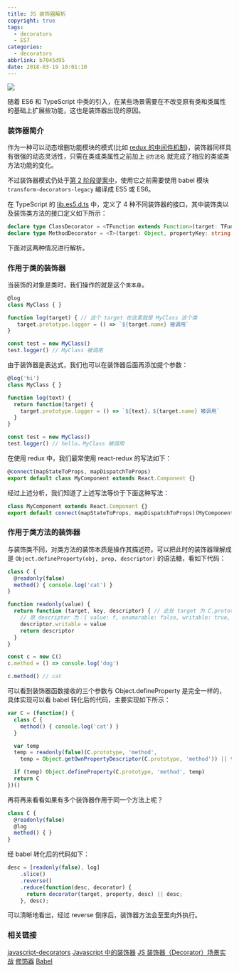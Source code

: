 ```yaml
---
title: JS 装饰器解析
copyright: true
tags:
  - decorators
  - ES7
categories:
  - decorators
abbrlink: b7045d95
date: 2018-03-19 10:01:10
---
```


![](http://oqhtscus0.bkt.clouddn.com/b8c937cfafeecc6ae8d6278753ac645d.jpg-muyy)

随着 ES6 和 TypeScript 中类的引入，在某些场景需要在不改变原有类和类属性的基础上扩展些功能，这也是装饰器出现的原因。

<!--more-->

### 装饰器简介

作为一种可以动态增删功能模块的模式(比如 [redux 的中间件机制](https://github.com/MuYunyun/blog/issues/15))，装饰器同样具有很强的动态灵活性，只需在类或类属性之前加上 `@方法名` 就完成了相应的类或类方法功能的变化。

不过装饰器模式仍处于[第 2 阶段提案中](https://github.com/tc39/proposal-decorators)，使用它之前需要使用 babel 模块 `transform-decorators-legacy` 编译成 ES5 或 ES6。

在 TypeScript 的 [lib.es5.d.ts](https://github.com/Microsoft/TypeScript/blob/c48662c891ce810f5627a0f6a8594049cccceeb5/lib/lib.es5.d.ts#L1291) 中，定义了 4 种不同装饰器的接口，其中装饰类以及装饰类方法的接口定义如下所示：

```ts
declare type ClassDecorator = <TFunction extends Function>(target: TFunction) => TFunction | void;
declare type MethodDecorator = <T>(target: Object, propertyKey: string | symbol, descriptor: TypedPropertyDescriptor<T>) => TypedPropertyDescriptor<T> | void;
```

下面对这两种情况进行解析。

### 作用于类的装饰器

当装饰的对象是类时，我们操作的就是这个`类本身`。

```js
@log
class MyClass { }

function log(target) { // 这个 target 在这里就是 MyClass 这个类
   target.prototype.logger = () => `${target.name} 被调用`
}

const test = new MyClass()
test.logger() // MyClass 被调用
```

由于装饰器是表达式，我们也可以在装饰器后面再添加提个参数：

```js
@log('hi')
class MyClass { }

function log(text) {
  return function(target) {
    target.prototype.logger = () => `${text}，${target.name} 被调用`
  }
}

const test = new MyClass()
test.logger() // hello，MyClass 被调用
```

在使用 redux 中，我们最常使用 react-redux 的写法如下：

```js
@connect(mapStateToProps, mapDispatchToProps)
export default class MyComponent extends React.Component {}
```

经过上述分析，我们知道了上述写法等价于下面这种写法：

```js
class MyComponent extends React.Component {}
export default connect(mapStateToProps, mapDispatchToProps)(MyComponent)
```

### 作用于类方法的装饰器

与装饰类不同，对类方法的装饰本质是操作其描述符。可以把此时的装饰器理解成是 `Object.defineProperty(obj, prop, descriptor)` 的语法糖，看如下代码：

```js
class C {
  @readonly(false)
  method() { console.log('cat') }
}

function readonly(value) {
  return function (target, key, descriptor) { // 此处 target 为 C.prototype; key 为 method;
    // 原 descriptor 为：{ value: f, enumarable: false, writable: true, configurable: true }
    descriptor.writable = value
    return descriptor
  }
}

const c = new C()
c.method = () => console.log('dog')

c.method() // cat
```

可以看到装饰器函数接收的三个参数与 Object.defineProperty 是完全一样的，具体实现可以看 babel 转化后的代码，主要实现如下所示：

```js
var C = (function() {
  class C {
    method() { console.log('cat') }
  }

  var temp
  temp = readonly(false)(C.prototype, 'method',
    temp = Object.getOwnPropertyDescriptor(C.prototype, 'method')) || temp // 通过 Object.getOwnPropertyDescriptor 获取到描述符传入到装饰器函数中

  if (temp) Object.defineProperty(C.prototype, 'method', temp)
  return C
})()
```

再将再来看看如果有多个装饰器作用于同一个方法上呢？

```js
class C {
  @readonly(false)
  @log
  method() { }
}
```

经 babel 转化后的代码如下：

```js
desc = [readonly(false), log]
    .slice()
    .reverse()
    .reduce(function(desc, decorator) {
      return decorator(target, property, desc) || desc;
    }, desc);
```

可以清晰地看出，经过 reverse 倒序后，装饰器方法会至里向外执行。

### 相关链接

[javascript-decorators](https://github.com/wycats/javascript-decorators)
[Javascript 中的装饰器](https://aotu.io/notes/2016/10/24/decorator/index.html)
[JS 装饰器（Decorator）场景实战](https://juejin.im/post/59f1c484f265da431c6f8940)
[修饰器](http://es6.ruanyifeng.com/#docs/decorator#%E6%96%B9%E6%B3%95%E7%9A%84%E4%BF%AE%E9%A5%B0)
[Babel](http://babeljs.io)
